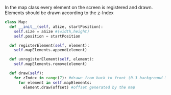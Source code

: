 In the map class every element on the screen is registered and drawn.
Elements should be drawn according to the z-Index


```python
class Map:
  def __init__(self, aSize, startPosition):
    self.size = aSize #(width,height)
    self.position = startPosition

  def registerElement(self, element):
    self.mapElements.append(element)

  def unregisterElement(self, element):
    self.mapElements.remove(element)

  def draw(self):
    for zIndex in range(7): #drawn from back to front (0-3 background 3-4 characters 5-6 effect overlay)
      for element in self.mapElements:
        element.draw(offset) #offset generated by the map
     
  
```